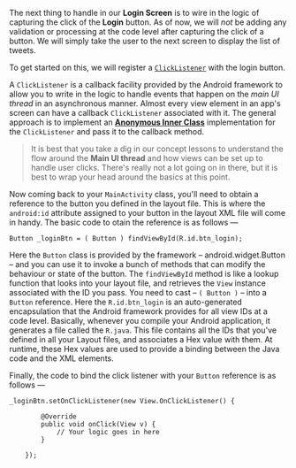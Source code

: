 The next thing to handle in our **Login Screen** is to wire in the logic of capturing the click of the **Login** button. 
As of now, we will *not* be adding any validation or processing at the code level after capturing the click of a button. 
We will simply take the user to the next screen to display the list of tweets.

To get started on this, we will register a [`ClickListener`](http://codelearn.org) with the login button. 

A `ClickListener` is a callback facility provided by the Android framework to allow you to write in the logic to handle events
that happen on the *main UI thread* in an asynchronous manner. Almost every view element in an app's screen can have a callback
`ClickListener` associated with it. The general approach is to implement an [**Anonymous Inner Class**](http://docs.oracle.com/javase/tutorial/java/javaOO/anonymousclasses.html) implementation for the `ClickListener` and pass it to the callback method.

>It is best that you take a dig in our concept lessons to understand the flow around the **Main UI thread** and how views can
be set up to handle user clicks. There's really not a lot going on in there, but it is best to wrap your head around the basics
at this point.

Now coming back to your `MainActivity` class, you'll need to obtain a reference to the button you defined in the layout file. 
This is where the `android:id` attribute assigned to your button in the layout XML file will come in handy. The basic code to otain the 
reference is as follows &mdash;

    Button _loginBtn = ( Button ) findViewById(R.id.btn_login);

Here the `Button` class is provided by the framework &ndash; android.widget.Button &ndash; and you can use it to invoke a bunch of 
methods that can modify the behaviour or state of the button. The `findViewById` method is like a lookup function that looks into your
layout file, and retrieves the `View` instance associated with the ID you pass. You need to cast &ndash; `( Button )` &ndash; into a `Button` 
reference. Here the `R.id.btn_login` is an auto-generated encapsulation that the Android framework provides for all view IDs at a code level. 
Basically, whenever you compile your Android application, it generates a file called the `R.java`. This file contains all the IDs that 
you've defined in all your Layout files, and associates a Hex value with them. At runtime, these Hex values are used to provide a binding 
between the Java code and the XML elements.

Finally, the code to bind the click listener with your `Button` reference is as follows &mdash;

    _loginBtn.setOnClickListener(new View.OnClickListener() {

            @Override
            public void onClick(View v) {
                // Your logic goes in here
            }
            
        });
